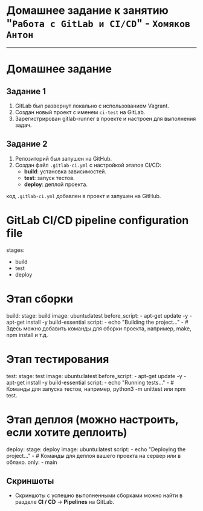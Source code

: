 # Домашнее задание к занятию "`Работа с GitLab и CI/CD`" - `Хомяков Антон`

---

# Домашнее задание

## Задание 1

1. GitLab был развернут локально с использованием Vagrant.
2. Создан новый проект с именем `ci-test` на GitLab.
3. Зарегистрирован gitlab-runner в проекте и настроен для выполнения задач.

## Задание 2

1. Репозиторий был запушен на GitHub.
2. Создан файл `.gitlab-ci.yml` с настройкой этапов CI/CD:
   - **build**: установка зависимостей.
   - **test**: запуск тестов.
   - **deploy**: деплой проекта.
   
код `.gitlab-ci.yml` добавлен в проект и запушен на GitHub.

# GitLab CI/CD pipeline configuration file

stages:
  - build
  - test
  - deploy

# Этап сборки
build:
  stage: build
  image: ubuntu:latest
  before_script:
    - apt-get update -y
    - apt-get install -y build-essential
  script:
    - echo "Building the project..."
    - # Здесь можно добавить команды для сборки проекта, например, make, npm install и т.д.

# Этап тестирования
test:
  stage: test
  image: ubuntu:latest
  before_script:
    - apt-get update -y
    - apt-get install -y build-essential
  script:
    - echo "Running tests..."
    - # Команды для запуска тестов, например, python3 -m unittest или npm test.

# Этап деплоя (можно настроить, если хотите деплоить)
deploy:
  stage: deploy
  image: ubuntu:latest
  script:
    - echo "Deploying the project..."
    - # Команды для деплоя вашего проекта на сервер или в облако.
  only:
    - main

## Скриншоты

- Скриншоты с успешно выполненными сборками можно найти в разделе **CI / CD** -> **Pipelines** на GitLab.

